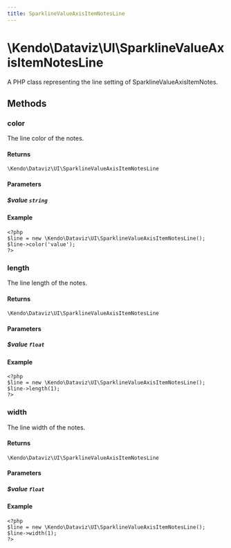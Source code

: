 ```yaml
---
title: SparklineValueAxisItemNotesLine
---
```


# \Kendo\Dataviz\UI\SparklineValueAxisItemNotesLine

A PHP class representing the line setting of SparklineValueAxisItemNotes.


## Methods

### color
The line color of the notes.

#### Returns
`\Kendo\Dataviz\UI\SparklineValueAxisItemNotesLine`

#### Parameters

##### $value `string`



#### Example 
    <?php
    $line = new \Kendo\Dataviz\UI\SparklineValueAxisItemNotesLine();
    $line->color('value');
    ?>

### length
The line length of the notes.

#### Returns
`\Kendo\Dataviz\UI\SparklineValueAxisItemNotesLine`

#### Parameters

##### $value `float`



#### Example 
    <?php
    $line = new \Kendo\Dataviz\UI\SparklineValueAxisItemNotesLine();
    $line->length(1);
    ?>

### width
The line width of the notes.

#### Returns
`\Kendo\Dataviz\UI\SparklineValueAxisItemNotesLine`

#### Parameters

##### $value `float`



#### Example 
    <?php
    $line = new \Kendo\Dataviz\UI\SparklineValueAxisItemNotesLine();
    $line->width(1);
    ?>


